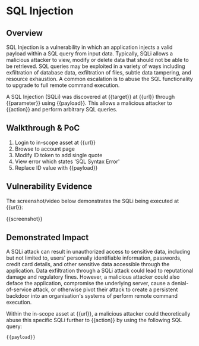 # SQL Injection

## Overview

SQL Injection is a vulnerability in which an application injects a valid payload within a SQL query from input data. Typically, SQLi allows a malicious attacker to view, modify or delete data that should not be able to be retrieved. SQL queries may be exploited in a variety of ways including exfiltration of database data, exfiltration of files, subtle data tampering, and resource exhaustion. A common escalation is to abuse the SQL functionality to upgrade to full remote command execution.

A SQL Injection (SQLi) was discovered at {{target}} at {{url}} through {{parameter}} using {{payload}}. This allows a malicious attacker to {{action}} and perform arbitrary SQL queries.

## Walkthrough & PoC

1. Login to in-scope asset at {{url}}
2. Browse to account page
3. Modify ID token to add single quote
4. View error which states 'SQL Syntax Error'
5. Replace ID value with {{payload}}

## Vulnerability Evidence

The screenshot/video below demonstrates the SQLi being executed at {{url}}:

{{screenshot}}

## Demonstrated Impact

A SQLi attack can result in unauthorized access to sensitive data, including but not limited to, users' personally identifiable information, passwords, credit card details, and other sensitive data accessible through the application. Data exfiltration through a SQLi attack could lead to reputational damage and regulatory fines. However, a malicious attacker could also deface the application, compromise the underlying server, cause a denial-of-service attack, or otherwise pivot their attack to create a persistent backdoor into an organisation's systems of perform remote command execution.

Within the in-scope asset at {{url}}, a malicious attacker could theoretically abuse this specific SQLi further to {{action}} by using the following SQL query:

```sql
{{payload}}
```

